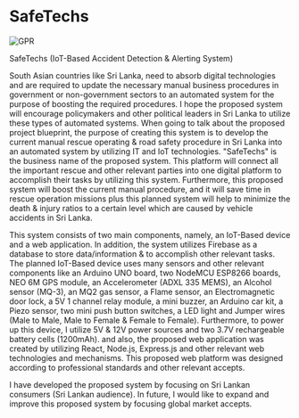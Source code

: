 # SafeTechs
![GPR](https://github.com/yahandeshapriya/SafeTechs/assets/76465007/4c3aebb5-dffb-447d-bd15-8f3d16b724a4)

SafeTechs 
(IoT-Based Accident Detection & Alerting System)

South Asian countries like Sri Lanka, need to absorb digital technologies and are required to update the necessary manual business procedures in government or non-government sectors to an automated system for the purpose of boosting the required procedures. I hope the proposed system will encourage policymakers and other political leaders in Sri Lanka to utilize these types of automated systems. When going to talk about the proposed project blueprint, the purpose of creating this system is to develop the current manual rescue operating & road safety procedure in Sri Lanka into an automated system by utilizing IT and IoT technologies. "SafeTechs" is the business name of the proposed system. This platform will connect all the important rescue and other relevant parties into one digital platform to accomplish their tasks by utilizing this system. Furthermore, this proposed system will boost the current manual procedure, and it will save time in rescue operation missions plus this planned system will help to minimize the death & injury ratios to a certain level which are caused by vehicle accidents in Sri Lanka.

This system consists of two main components, namely, an IoT-Based device and a web application. In addition, the system utilizes Firebase as a database to store data/information & to accomplish other relevant tasks. The planned IoT-Based device uses many sensors and other relevant components like an Arduino UNO board, two NodeMCU ESP8266 boards, NEO 6M GPS module, an Accelerometer (ADXL 335 MEMS), an Alcohol sensor (MQ-3), an MQ2 gas sensor, a Flame sensor, an Electromagnetic door lock, a 5V 1 channel relay module, a mini buzzer, an Arduino car kit, a Piezo sensor, two mini push button switches, a LED light and Jumper wires  (Male to Male, Male to Female & Female to Female). Furthermore, to power up this device, I utilize 5V & 12V power sources and two 3.7V rechargeable battery cells (1200mAh). and also, the proposed web application was created by utilizing React, Node.js, Express.js and other relevant web technologies and mechanisms. This proposed web platform was designed according to professional standards and other relevant accepts.

I have developed the proposed system by focusing on Sri Lankan consumers (Sri Lankan audience). In future, I would like to expand and improve this proposed system by focusing global market accepts.

